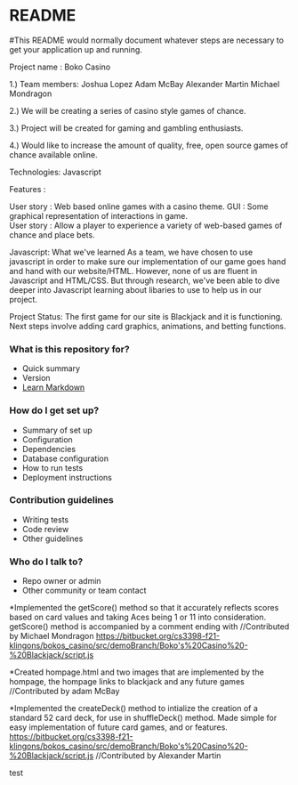 # README #

#This README would normally document whatever steps are necessary to get your application up and running.

Project name : Boko Casino

1.) Team members:
		Joshua Lopez
		Adam McBay
		Alexander Martin
		Michael Mondragon

2.) We will be creating a series of casino style games of chance.

3.) Project will be created for gaming and gambling enthusiasts.

4.) Would like to increase the amount of quality, free, open source games of chance available online.


Technologies: Javascript

Features : 

User story : Web based online games with a casino theme.
GUI : Some graphical representation of interactions in game.  
User story : Allow a player to experience a variety of web-based games of chance and place bets.



Javascript: What we've learned
	As a team, we have chosen to use javascript in order to make sure our implementation of our game goes hand and hand with our website/HTML. However, none of us are fluent in Javascript and HTML/CSS. But through research, we've been able to dive deeper into Javascript learning about libaries to use to help us in our project.


Project Status:
The first game for our site is Blackjack and it is functioning.  Next steps involve adding card graphics, animations, and betting functions.


### What is this repository for? ###

* Quick summary
* Version
* [Learn Markdown](https://bitbucket.org/tutorials/markdowndemo)

### How do I get set up? ###

* Summary of set up
* Configuration
* Dependencies
* Database configuration
* How to run tests
* Deployment instructions

### Contribution guidelines ###

* Writing tests
* Code review
* Other guidelines

### Who do I talk to? ###

* Repo owner or admin
* Other community or team contact




*Implemented the getScore() method so that it accurately reflects
 scores based on card values and taking Aces being 1 or 11 into consideration. getScore() method
 is accompanied by a comment ending with //Contributed by Michael Mondragon
https://bitbucket.org/cs3398-f21-klingons/bokos_casino/src/demoBranch/Boko's%20Casino%20-%20Blackjack/script.js
 
*Created hompage.html and two images that are implemented by the hompage, the hompage links to blackjack and any future games 
//Contributed by adam McBay

*Implemented the createDeck() method to intialize the creation of a standard 52 card deck, for use in shuffleDeck() method.
Made simple for easy implementation of future card games, and or features.
https://bitbucket.org/cs3398-f21-klingons/bokos_casino/src/demoBranch/Boko's%20Casino%20-%20Blackjack/script.js
//Contributed by Alexander Martin 

test
